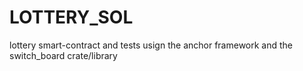 # LOTTERY_SOL
lottery smart-contract and tests usign the anchor framework and the switch_board crate/library
